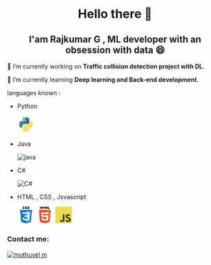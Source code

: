 <h1 align="center">Hello  there 👋</h1>
<h2 align="center">I'am Rajkumar G , <b></b>ML developer with an obsession with data </b>😄</h2>


🔭 I’m currently working on **Traffic collision detection project with DL**.

🌱 I’m currently learning **Deep learning and Back-end development**.

languages known :

- Python <p>   </p><p align="left"><img src="https://raw.githubusercontent.com/devicons/devicon/master/icons/python/python-original.svg" alt="python" width="40" height="40"/></p>
  
- Java   <p>   </p><p align="left"><img src="https://cdn-icons-png.flaticon.com/512/226/226777.png" alt="java" width="40" height="40"/>
  
- C#    <p>   </p><p align="left"><img src="https://static-00.iconduck.com/assets.00/c-sharp-c-icon-1822x2048-wuf3ijab.png" alt="C#" width="40" height="40"/>
  
- HTML , CSS , Jsvascript <p>   </p><p align="left"><img src="https://raw.githubusercontent.com/devicons/devicon/master/icons/css3/css3-original-wordmark.svg" alt="css3" width="40" height="40"/>   <img src="https://raw.githubusercontent.com/devicons/devicon/master/icons/html5/html5-original-wordmark.svg" alt="html5" width="40" height="40"/>   <img src="https://raw.githubusercontent.com/devicons/devicon/master/icons/javascript/javascript-original.svg" alt="javascript" width="40" height="40"/></p>

<h3 align="left">Contact me:</h3>
<p align="left"><a href="https://www.linkedin.com/in/rajkumar-gunasekaran-5244261b7/" target="blank"><img align="center" src="https://raw.githubusercontent.com/rahuldkjain/github-profile-readme-generator/master/src/images/icons/Social/linked-in-alt.svg" alt="muthuvel m" height="30" width="40" /></a>
</p>
<!--
**lonewolfrk/lonewolfrk** is a ✨ _special_ ✨ repository because its `README.md` (this file) appears on your GitHub profile.

Here are some ideas to get you started:

- 🔭 I’m currently working on ...
- 🌱 I’m currently learning ...
- 👯 I’m looking to collaborate on ...
- 🤔 I’m looking for help with ...
- 💬 Ask me about ...
- 📫 How to reach me: ...
- 😄 Pronouns: ...
- ⚡ Fun fact: ...
-->
